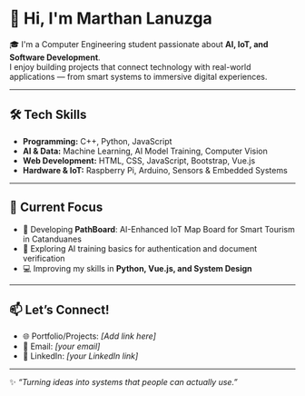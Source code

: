 # 👋 Hi, I'm Marthan Lanuzga  

🎓 I'm a Computer Engineering student passionate about **AI, IoT, and Software Development**.  
I enjoy building projects that connect technology with real-world applications — from smart systems to immersive digital experiences.  

---

## 🛠️ Tech Skills  
- **Programming:** C++, Python, JavaScript  
- **AI & Data:** Machine Learning, AI Model Training, Computer Vision  
- **Web Development:** HTML, CSS, JavaScript, Bootstrap, Vue.js  
- **Hardware & IoT:** Raspberry Pi, Arduino, Sensors & Embedded Systems  

---

## 🌱 Current Focus  
- 📍 Developing **PathBoard**: AI-Enhanced IoT Map Board for Smart Tourism in Catanduanes  
- 🤖 Exploring AI training basics for authentication and document verification  
- 💻 Improving my skills in **Python, Vue.js, and System Design**  

---

## 📫 Let’s Connect!  
- 🌐 Portfolio/Projects: *[Add link here]*  
- 📧 Email: *[your email]*  
- 💼 LinkedIn: *[your LinkedIn link]*  

---

✨ *“Turning ideas into systems that people can actually use.”*

